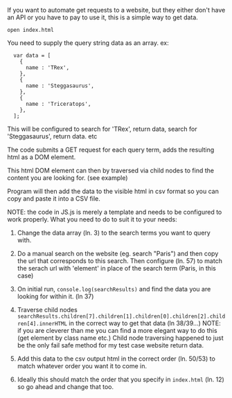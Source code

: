 If you want to automate get requests to a website, but they either don't have an API or you have to pay to use it, this is a simple way to get data.

    open index.html
    
You need to supply the query string data as an array.  ex:

      var data = [
        {
          name : 'TRex',
        },
        {
          name : 'Steggasaurus',
        },
        {
          name : 'Triceratops',
        },
      ];
      
This will be configured to search for 'TRex', return data, search for 'Steggasaurus', return data. etc

The code submits a GET request for each query term, adds the resulting html as a DOM element.

This html DOM element can then by traversed via child nodes to find the content you are looking for. (see example)

Program will then add the data to the visible html in csv format so you can copy and paste it into a CSV file.

NOTE: the code in JS.js is merely a template and needs to be configured to work properly.  What you need to do to suit it to your needs:

1.  Change the data array (ln. 3) to the search terms you want to query with.

2.  Do a manual search on the website (eg. search "Paris") and then copy the url that corresponds to this search.  Then configure (ln. 57) to match the serach url with 'element' in place of the search term (Paris, in this case)

3.  On initial run, ```console.log(searchResults)``` and find the data you are looking for within it. (ln 37)

4.  Traverse child nodes ```searchResults.children[7].children[1].children[0].children[2].children[4].innerHTML``` in the correct way to get that data (ln 38/39...)  NOTE: if you are cleverer than me you can find a more elegant way to do this (get element by class name etc.)  Child node traversing happened to just be the only fail safe method for my test case website return data.

5. Add this data to the csv output html in the correct order (ln. 50/53) to match whatever order you want it to come in.

6. Ideally this should match the order that you specify in ```index.html``` (ln. 12) so go ahead and change that too.
